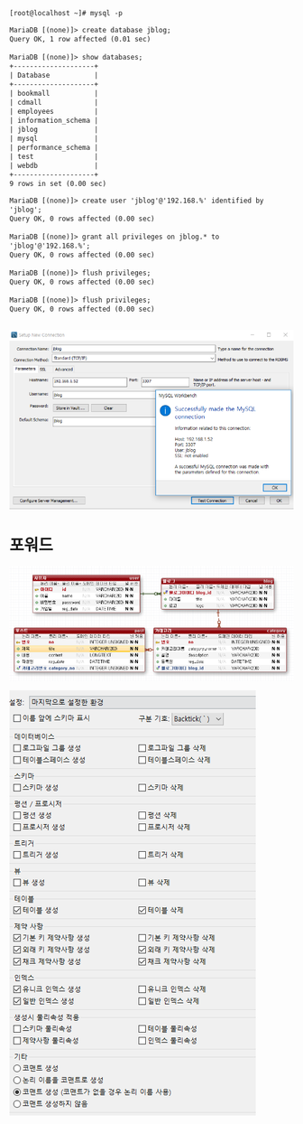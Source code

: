 ```shell
[root@localhost ~]# mysql -p
```

```mysql
MariaDB [(none)]> create database jblog;
Query OK, 1 row affected (0.01 sec)

MariaDB [(none)]> show databases;
+--------------------+
| Database           |
+--------------------+
| bookmall           |
| cdmall             |
| employees          |
| information_schema |
| jblog              |
| mysql              |
| performance_schema |
| test               |
| webdb              |
+--------------------+
9 rows in set (0.00 sec)
```

```mysql
MariaDB [(none)]> create user 'jblog'@'192.168.%' identified by 'jblog';
Query OK, 0 rows affected (0.00 sec)

MariaDB [(none)]> grant all privileges on jblog.* to 'jblog'@'192.168.%';
Query OK, 0 rows affected (0.00 sec)

MariaDB [(none)]> flush privileges;
Query OK, 0 rows affected (0.00 sec)

MariaDB [(none)]> flush privileges;
Query OK, 0 rows affected (0.00 sec)


```

![1559010689418](assets/1559010689418.png)



# 포워드

![1559011022361](assets/1559011022361.png)

![1559011012966](assets/1559011012966.png)